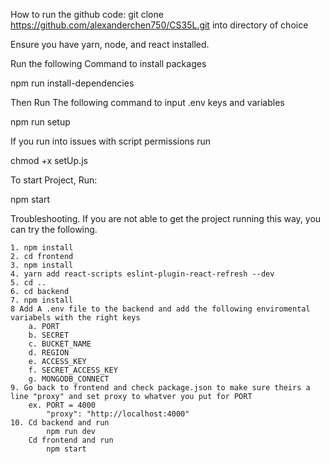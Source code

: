 How to run the github code:
git clone https://github.com/alexanderchen750/CS35L.git
 into directory of choice

 Ensure you have yarn, node, and react installed.

Run the following Command to install packages 

  npm run install-dependencies

Then Run The following command to input .env keys and variables

  npm run setup

If you run into issues with script permissions run

  chmod +x setUp.js

To start Project, Run:

  npm start
 

Troubleshooting. If you are not able to get the project running this way, you can try the following.

    1. npm install
    2. cd frontend
    3. npm install
    4. yarn add react-scripts eslint-plugin-react-refresh --dev
    5. cd ..
    6. cd backend
    7. npm install
    8 Add A .env file to the backend and add the following enviromental variabels with the right keys
        a. PORT
        b. SECRET
        c. BUCKET_NAME
        d. REGION
        e. ACCESS_KEY
        f. SECRET_ACCESS_KEY
        g. MONGODB_CONNECT
    9. Go back to frontend and check package.json to make sure theirs a line "proxy" and set proxy to whatver you put for PORT
        ex. PORT = 4000
            "proxy": "http://localhost:4000"
    10. Cd backend and run
            npm run dev
        Cd frontend and run
            npm start

 